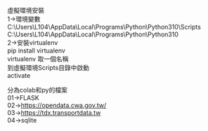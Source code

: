 虛擬環境安裝  
1->環境變數  
C:\Users\L104\AppData\Local\Programs\Python\Python310\Scripts  
C:\Users\L104\AppData\Local\Programs\Python\Python310  
2->安裝virtualenv  
pip install virtualenv  
virtualenv 取一個名稱  
到虛擬環境Scripts目錄中啟動  
activate  

分為colab和py的檔案  
01->FLASK  
02->https://opendata.cwa.gov.tw/  
03->https://tdx.transportdata.tw  
04->sqlite  
